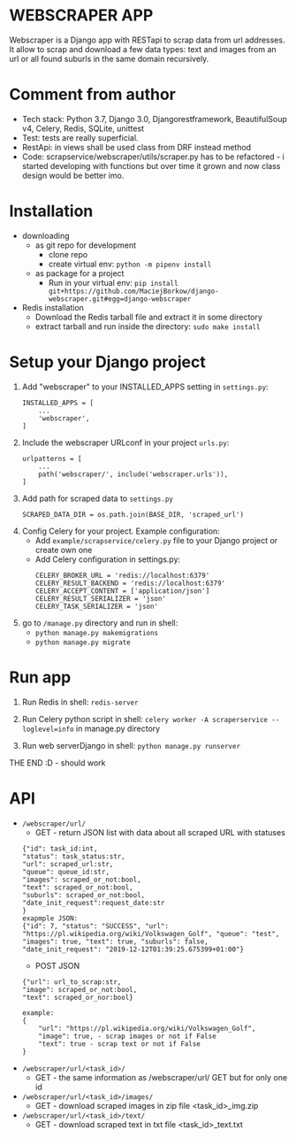 # WEBSCRAPER APP
Webscraper is a Django app with RESTapi to scrap data from url addresses. It allow to scrap and download a few data types:
 text and images from an url or all found suburls in the same domain recursively. 
 
# Comment from author
- Tech stack: Python 3.7, Django 3.0, Djangorestframework, BeautifulSoup v4, Celery, Redis, SQLite, unittest
- Test: tests are really superficial.
- RestApi: in views shall be used class from DRF instead method
- Code: scrapservice/webscraper/utils/scraper.py has to be refactored - i started developing with functions but over time it grown and now class design would be better imo.

# Installation
- downloading
    - as git repo for development
        - clone repo
        - create virtual env: `python -m pipenv install`
    - as package for a project
        - Run in your virtual env: `pip install git+https://github.com/MaciejBorkow/django-webscraper.git#egg=django-webscraper` 
- Redis installation
    - Download the Redis tarball file and extract it in some directory
    - extract tarball and run inside the directory:  `sudo make install`


# Setup your Django project
1. Add "webscraper" to your INSTALLED_APPS setting in `settings.py`:
    ```
   INSTALLED_APPS = [
        ...
        'webscraper',
    ]
   ```
1. Include the webscraper URLconf in your project `urls.py`:
    ```
   urlpatterns = [
        ... 
        path('webscraper/', include('webscraper.urls')),
   ]
   ```
1. Add path for scraped data to `settings.py`
    ```
    SCRAPED_DATA_DIR = os.path.join(BASE_DIR, 'scraped_url')
   ```
1. Config Celery for your project. Example configuration: 
    - Add `example/scrapservice/celery.py` file to your Django project or create own one
    - Add Celery configuration in settings.py:
        ```
        CELERY_BROKER_URL = 'redis://localhost:6379'
        CELERY_RESULT_BACKEND = 'redis://localhost:6379'
        CELERY_ACCEPT_CONTENT = ['application/json']
        CELERY_RESULT_SERIALIZER = 'json'
        CELERY_TASK_SERIALIZER = 'json'
        ```
1. go to `/manage.py` directory and run in shell:
    - `python manage.py makemigrations`
    - `python manage.py migrate`

# Run app
1. Run Redis in shell: `redis-server`

1. Run Celery python script in shell: `celery worker -A scraperservice --loglevel=info` in manage.py directory

1. Run web serverDjango in shell: `python manage.py runserver`

THE END :D - should work

# API
* `/webscraper/url/`
    * GET - return JSON list with data about all scraped URL with statuses 
    ```
    {"id": task_id:int,
   "status": task_status:str,
   "url": scraped_url:str,
   "queue": queue_id:str,
   "images": scraped_or_not:bool,
   "text": scraped_or_not:bool,
   "suburls": scraped_or_not:bool,
   "date_init_request":request_date:str
  }
   exapmple JSON:
   {"id": 7, "status": "SUCCESS", "url": "https://pl.wikipedia.org/wiki/Volkswagen_Golf", "queue": "test", "images": true, "text": true, "suburls": false, "date_init_request": "2019-12-12T01:39:25.675399+01:00"}
    ```
    * POST JSON 
    ```
  {"url": url_to_scrap:str, 
  "image": scraped_or_not:bool, 
  "text": scraped_or_nor:bool}    
  
  example: 
  {
        "url": "https://pl.wikipedia.org/wiki/Volkswagen_Golf",
        "image": true, - scrap images or not if False
        "text": true - scrap text or not if False
    }
  ```
* `/webscraper/url/<task_id>/` 
    * GET - the same information as /webscraper/url/ GET but for only one id
* `/webscraper/url/<task_id>/images/` 
    * GET - download scraped images in zip file <task_id>_img.zip
* `/webscraper/url/<task_id>/text/` 
    * GET - download scraped text in txt file <task_id>_text.txt

